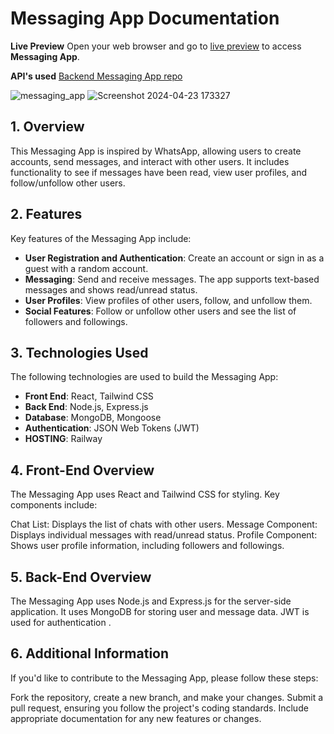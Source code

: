 # Messaging App Documentation

**Live Preview**
Open your web browser and go to [live preview](https://messagingbemimg.netlify.app/) to access **Messaging App**.

**API's used**
[Backend Messaging App repo](https://github.com/beMimg/backend_messaging_app)

![messaging_app](https://github.com/beMimg/backend_messaging_app/assets/126000960/9579e763-a0f3-481b-8bdf-2fe435476e38)
![Screenshot 2024-04-23 173327](https://github.com/beMimg/backend_messaging_app/assets/126000960/0ee4a055-6ba5-45b2-87eb-2f7a5c02bc53)

## 1. Overview

This Messaging App is inspired by WhatsApp, allowing users to create accounts, send messages, and interact with other users. It includes functionality to see if messages have been read, view user profiles, and follow/unfollow other users.

## 2. Features

Key features of the Messaging App include:

- **User Registration and Authentication**: Create an account or sign in as a guest with a random account.
- **Messaging**: Send and receive messages. The app supports text-based messages and shows read/unread status.
- **User Profiles**: View profiles of other users, follow, and unfollow them.
- **Social Features**: Follow or unfollow other users and see the list of followers and followings.

## 3. Technologies Used

The following technologies are used to build the Messaging App:

- **Front End**: React, Tailwind CSS
- **Back End**: Node.js, Express.js
- **Database**: MongoDB, Mongoose
- **Authentication**: JSON Web Tokens (JWT)
- **HOSTING**: Railway

## 4. Front-End Overview

The Messaging App uses React and Tailwind CSS for styling. Key components include:

Chat List: Displays the list of chats with other users.
Message Component: Displays individual messages with read/unread status.
Profile Component: Shows user profile information, including followers and followings.

## 5. Back-End Overview

The Messaging App uses Node.js and Express.js for the server-side application. It uses MongoDB for storing user and message data. JWT is used for authentication .

## 6. Additional Information

If you'd like to contribute to the Messaging App, please follow these steps:

Fork the repository, create a new branch, and make your changes.
Submit a pull request, ensuring you follow the project's coding standards.
Include appropriate documentation for any new features or changes.
